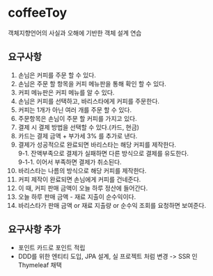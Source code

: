 # coffeeToy
객체지향언어의 사실과 오해에 기반한 객체 설계 연습


## 요구사항

1. 손님은 커피를 주문 할 수 있다.
2. 손님은 주문 할 항목을 커피 메뉴판을 통해 확인 할 수 있다.
3. 커피 메뉴판은 커피 메뉴를 알 수 있다.
4. 손님은 커피를 선택하고, 바리스타에게 커피를 주문한다.
5. 커피는 1개가 아닌 여러 개를 주문 할 수 있다.
6. 주문항목은 손님이 주문 할 커피를 가지고 있다.
7. 결제 시 결제 방법을 선택할 수 있다.(카드, 현금)
8. 카드는 결제 금액 + 부가세 3% 를 추가로 낸다.
9. 결제가 성공적으로 완료되면 바리스타는 해당 커피를 제작한다.   
9-1. 잔액부족으로 결제가 실패하면 다른 방식으로 결제를 유도한다.   
 9-1-1. 이어서 부족하면 결제가 취소된다.
10. 바리스타는 나름의 방식으로 해당 커피를 제작한다.
11. 커피 제작이 완료되면 손님에게 커피를 건네준다.
12. 이 때, 커피 판매 금액이 오늘 하루 정산에 들어간다.
13. 오늘 하루 판매 금액 - 재료 지출이 순수익이다.
14. 바리스타가 판매 금액 or 재료 지출량 or 순수익 조회를 요청하면 보여준다.

## 요구사항 추가
- 포인트 카드로 포인트 적립
- DDD를 위한 엔티티 도입, JPA 설계, 실 프로젝트 처럼 변경 -> SSR 인 Thymeleaf 채택
